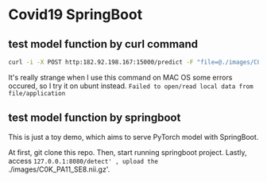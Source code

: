 # Covid19 SpringBoot

## test model function by curl command

```bash
curl -i -X POST http:182.92.198.167:15000/predict -F "file=@./images/C0K_PA11_SE8.nii.gz/"
```
It's really strange when I use this command on MAC OS some errors occured, so I try it on ubunt instead.
`Failed to open/read local data from file/application`


## test model function by springboot

This is just a toy demo, which aims to serve PyTorch model with SpringBoot. 
 

At first, git clone this repo.
Then, start running springboot project.
Lastly, access `127.0.0.1:8080/detect' , upload the `./images/C0K_PA11_SE8.nii.gz'. 







